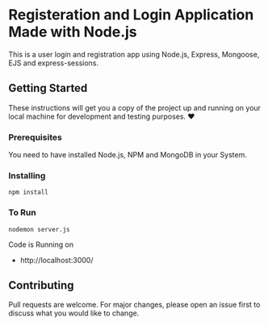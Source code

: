 # Registeration and Login Application Made with Node.js

This is a user login and registration app using Node.js, Express, Mongoose, EJS and express-sessions.

## Getting Started

These instructions will get you a copy of the project up and running on your local machine for development and testing purposes. :heart:

### Prerequisites

You need to have installed Node.js, NPM and MongoDB in your System.

### Installing
```
npm install
```

### To Run
```
nodemon server.js
```

Code is Running on 
+ http://localhost:3000/


## Contributing

Pull requests are welcome. For major changes, please open an issue first to discuss what you would like to change.
